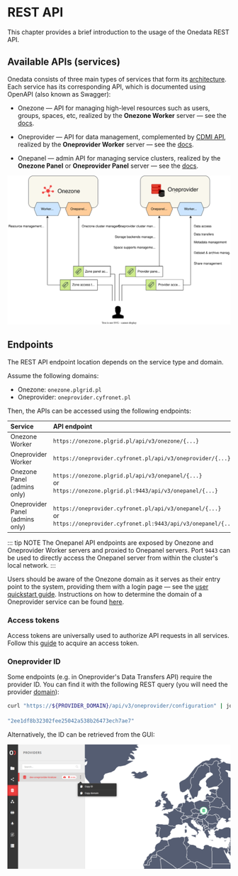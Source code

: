 # REST API

This chapter provides a brief introduction to the usage of the Onedata REST API.

## Available APIs (services)

Onedata consists of three main types of services that form its [architecture][].
Each service has its corresponding API, which is documented using OpenAPI (also known as Swagger):

* Onezone — API for managing high-level resources such as users, groups, spaces,
  etc, realized by the **Onezone Worker** server — see the [docs][Onezone REST API]. 

* Oneprovider — API for data management, complemented by [CDMI API][], realized
  by the **Oneprovider Worker** server — see the [docs][Oneprovider REST API].

* Onepanel — admin API for managing service clusters, realized by the **Onezone
  Panel** or **Oneprovider Panel** server — see the [docs][Onepanel REST API].

![image-rest-api-services][]

## Endpoints

The REST API endpoint location depends on the service type and domain.

Assume the following domains:

* Onezone: `onezone.plgrid.pl`
* Oneprovider: `oneprovider.cyfronet.pl`

Then, the APIs can be accessed using the following endpoints:

| Service                         | API endpoint                                                                                                                          |
| :------------------------------ | :------------------------------------------------------------------------------------------------------------------------------------ |
| Onezone Worker                  | `https://onezone.plgrid.pl/api/v3/onezone/{...}`                                                                                      |
| Oneprovider Worker              | `https://oneprovider.cyfronet.pl/api/v3/oneprovider/{...}`                                                                            |
| Onezone Panel (admins only)     | `https://onezone.plgrid.pl/api/v3/onepanel/{...}` <br /> or <br /> `https://onezone.plgrid.pl:9443/api/v3/onepanel/{...}`             |
| Oneprovider Panel (admins only) | `https://oneprovider.cyfronet.pl/api/v3/onepanel/{...}` <br /> or <br /> `https://oneprovider.cyfronet.pl:9443/api/v3/onepanel/{...}` |

::: tip NOTE
The Onepanel API endpoints are exposed by Onezone and Oneprovider Worker
servers and proxied to Onepanel servers. Port `9443` can be used to
directly access the Onepanel server from within the cluster's local network.
:::

Users should be aware of the Onezone domain as it serves as their entry point to
the system, providing them with a login page — see the [user quickstart
guide][]. Instructions on how to determine the domain of a Oneprovider service can
be found [here][provider domain].

### Access tokens

Access tokens are universally used to authorize API requests in all services.
Follow this [guide][token quickstart guide] to acquire an access token.

### Oneprovider ID

Some endpoints (e.g. in Oneprovider's Data Transfers API) require the provider
ID. You can find it with the following REST query (you will need the provider
[domain][provider domain]): 

```bash
curl "https://${PROVIDER_DOMAIN}/api/v3/oneprovider/configuration" | jq .providerId
     
"2ee1df8b32302fee25042a538b26473ech7ae7"
```

Alternatively, the ID can be retrieved from the GUI:

![screen-copy-provider-id][]

<!-- references -->

[architecture]: ../intro.md#architecture

[Onezone REST API]: https://onedata.org/#/home/api/stable/onezone

[Oneprovider REST API]: https://onedata.org/#/home/api/stable/oneprovider

[CDMI API]: cdmi.md

[Onepanel REST API]: https://onedata.org/#/home/api/stable/onepanel

[user quickstart guide]: quickstart.md

[provider domain]: data.md#provider-domain

[token quickstart guide]: ./tokens.md#access-token-quickstart

[image-rest-api-services]: ../../images/user-guide/rest-api/rest-api-services.svg

[screen-copy-provider-id]: ../../images/user-guide/rest-api/copy-provider-id.png
